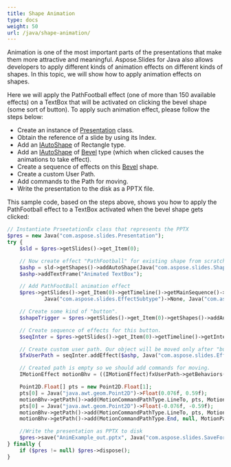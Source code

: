 ```yaml
---
title: Shape Animation
type: docs
weight: 50
url: /java/shape-animation/
---
```


Animation is one of the most important parts of the presentations that make them more attractive and meaningful. Aspose.Slides for Java also allows developers to apply different kinds of animation effects on different kinds of shapes. In this topic, we will show how to apply animation effects on shapes.

Here we will apply the PathFootball effect (one of more than 150 available effects) on a TextBox that will be activated on clicking the bevel shape (some sort of button). To apply such animation effect, please follow the steps below:

- Create an instance of [Presentation](https://apireference.aspose.com/slides/java/com.aspose.slides/Presentation) class.
- Obtain the reference of a slide by using its Index.
- Add an [IAutoShape](https://apireference.aspose.com/slides/java/com.aspose.slides/IAutoShape) of Rectangle type.
- Add an [IAutoShape](https://apireference.aspose.com/slides/java/com.aspose.slides/IAutoShape) of [Bevel](https://apireference.aspose.com/slides/java/com.aspose.slides/ShapeType#Bevel) type (which when clicked causes the animations to take effect).
- Create a sequence of effects on this [Bevel](https://apireference.aspose.com/slides/java/com.aspose.slides/ShapeType#Bevel) shape.
- Create a custom User Path.
- Add commands to the Path for moving.
- Write the presentation to the disk as a PPTX file.

This sample code, based on the steps above, shows you how to apply the PathFootball effect to a TextBox activated when the bevel shape gets clicked:

```php
// Instantiate PrseetationEx class that represents the PPTX
$pres = new Java("com.aspose.slides.Presentation");
try {
    $sld = $pres->getSlides()->get_Item(0);

    // Now create effect "PathFootball" for existing shape from scratch.
    $ashp = sld->getShapes()->addAutoShape(Java("com.aspose.slides.ShapeType")->Rectangle, 150, 150, 250, 25);
    $ashp->addTextFrame("Animated TextBox");

    // Add PathFootBall animation effect
    $pres->getSlides()->get_Item(0)->getTimeline()->getMainSequence()->addEffect($ashp, Java("com.aspose.slides.EffectType")->PathFootball,
            Java("com.aspose.slides.EffectSubtype")->None, Java("com.aspose.slides.EffectSubtype")->AfterPrevious);

    // Create some kind of "button".
    $shapeTrigger = $pres->getSlides()->get_Item(0)->getShapes()->addAutoShape(Java("com.aspose.slides.ShapeType")->Bevel, 10, 10, 20, 20);

    // Create sequence of effects for this button.
    $seqInter = $pres->getSlides()->get_Item(0)->getTimeline()->getInteractiveSequences()->add(shapeTrigger);

    // Create custom user path. Our object will be moved only after "button" click.
    $fxUserPath = seqInter.addEffect($ashp, Java("com.aspose.slides.EffectType")->PathUser, Java("com.aspose.slides.EffectSubtype")->None, Java("com.aspose.slides.EffectSubtype")->OnClick);

    // Created path is empty so we should add commands for moving.
    IMotionEffect motionBhv = ((IMotionEffect)fxUserPath->getBehaviors()->get_Item(0));

    Point2D.Float[] pts = new Point2D.Float[1];
    pts[0] = Java("java.awt.geom.Point2D")->Float(0.076f, 0.59f);
    motionBhv->getPath()->add(MotionCommandPathType.LineTo, pts, MotionPathPointsType.Auto, true);
    pts[0] = Java("java.awt.geom.Point2D")->Float(-0.076f, -0.59f);
    motionBhv->getPath()->add(MotionCommandPathType.LineTo, pts, MotionPathPointsType.Auto, false);
    motionBhv->getPath()->add(MotionCommandPathType.End, null, MotionPathPointsType.Auto, false);

    //Write the presentation as PPTX to disk
    $pres->save("AnimExample_out.pptx", Java("com.aspose.slides.SaveFormat")->Pptx);
} finally {
    if ($pres != null) $pres->dispose();
}
```